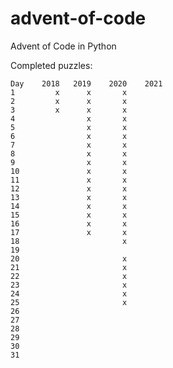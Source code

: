 # advent-of-code

Advent of Code in Python

Completed puzzles:

    Day    2018   2019    2020    2021
    1         x      x       x        
    2         x      x       x        
    3         x      x       x        
    4                x       x        
    5                x       x        
    6                x       x        
    7                x       x        
    8                x       x        
    9                x       x        
    10               x       x        
    11               x       x        
    12               x       x        
    13               x       x        
    14               x       x        
    15               x       x        
    16               x       x        
    17               x       x        
    18                       x        
    19                                
    20                       x        
    21                       x        
    22                       x        
    23                       x        
    24                       x        
    25                       x        
    26                                
    27                                
    28                                
    29                                
    30                                
    31                                
